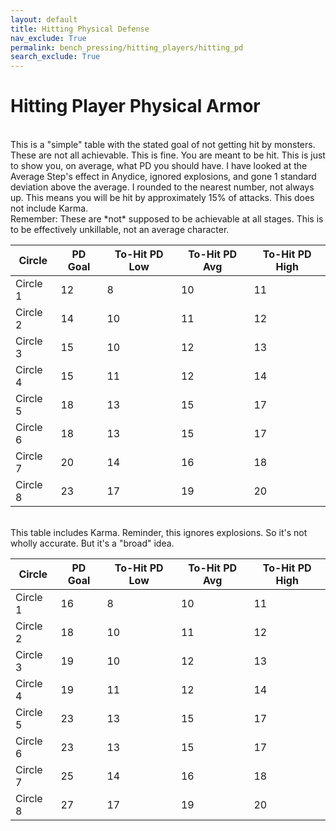 ```yaml
---
layout: default
title: Hitting Physical Defense
nav_exclude: True
permalink: bench_pressing/hitting_players/hitting_pd
search_exclude: True
---
```

# Hitting Player Physical Armor

<br>
This is a "simple" table with the stated goal of not getting hit by monsters. These are not all achievable. This is fine. You are meant to be hit. This is just to show you, on average, what PD you should have. I have looked at the Average Step's effect in Anydice, ignored explosions, and gone 1 standard deviation above the average. I rounded to the nearest number, not always up. This means you will be hit by approximately 15% of attacks. This does not include Karma.
<br>
Remember: These are *not* supposed to be achievable at all stages. This is to be effectively unkillable, not an average character. 
<br>

| Circle   | PD Goal  |  To-Hit PD Low | To-Hit PD Avg | To-Hit PD High |
|----------|----------|----------------|---------------|----------------|
| Circle 1 | 12       | 8              | 10            | 11             |
| Circle 2 | 14       | 10             | 11            | 12             | 
| Circle 3 | 15       | 10             | 12            | 13             | 
| Circle 4 | 15       | 11             | 12            | 14             |
| Circle 5 | 18       | 13             | 15            | 17             |
| Circle 6 | 18       | 13             | 15            | 17             |
| Circle 7 | 20       | 14             | 16            | 18             |
| Circle 8 | 23       | 17             | 19            | 20             |

<br>
This table includes Karma. Reminder, this ignores explosions. So it's not wholly accurate. But it's a "broad" idea.
<br>

| Circle   | PD Goal  |  To-Hit PD Low | To-Hit PD Avg | To-Hit PD High |
|----------|----------|----------------|---------------|----------------|
| Circle 1 | 16       | 8              | 10            | 11             |
| Circle 2 | 18       | 10             | 11            | 12             | 
| Circle 3 | 19       | 10             | 12            | 13             | 
| Circle 4 | 19       | 11             | 12            | 14             |
| Circle 5 | 23       | 13             | 15            | 17             |
| Circle 6 | 23       | 13             | 15            | 17             |
| Circle 7 | 25       | 14             | 16            | 18             |
| Circle 8 | 27       | 17             | 19            | 20             |
